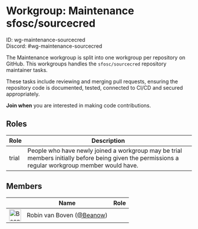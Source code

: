 <!-- GENERATED FILE, DON'T EDIT -->
# Workgroup: Maintenance sfosc/sourcecred
ID: wg-maintenance-sourcecred<br>
Discord: #wg-maintenance-sourcecred

The Maintenance workgroup is split into one workgroup per repository on GitHub.
This workgroups handles the `sfosc/sourcecred` repository maintainer tasks.

These tasks include reviewing and merging pull requests, ensuring the repository code is
documented, tested, connected to CI/CD and secured appropriately.

**Join when** you are interested in making code contributions.

## Roles

Role | Description
-|-
trial|People who have newly joined a workgroup may be trial members initially before being given the permissions a regular workgroup member would have.

## Members

&nbsp;|Name|Role
-|-|-
<img src="https://avatars.githubusercontent.com/Beanow?v=4&s=32" width="32" height="32" alt="Beanow" />|Robin van Boven ([@Beanow](https://github.com/Beanow))|
